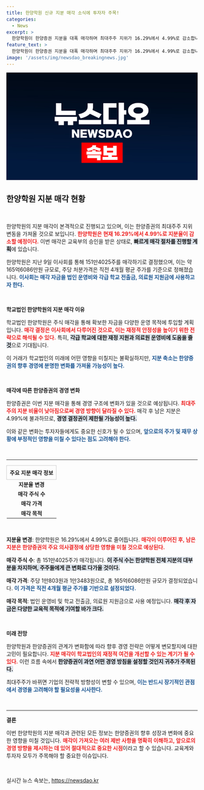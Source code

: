 ```yaml
---
title: 한양학원 신규 지분 매각 소식에 투자자 주목!
categories:
  - News
excerpt: >
  한양학원이 한양증권 지분을 대폭 매각하며 최대주주 지위가 16.29%에서 4.99%로 감소합니다. 165억 규모의 주식 매각은 법인 운영비와 학교 지원금으로 활용될 예정! 이번 변화의 배경과 향후 전망을 속속들이 파헤쳐봅니다. 클릭하세요!
feature_text: >
  한양학원이 한양증권 지분을 대폭 매각하며 최대주주 지위가 16.29%에서 4.99%로 감소합니다. 165억 규모의 주식 매각은 법인 운영비와 학교 지원금으로 활용될 예정! 이번 변화의 배경과 향후 전망을 속속들이 파헤쳐봅니다. 클릭하세요!
image: '/assets/img/newsdao_breakingnews.jpg'
---
```


<p><img src="/assets/img/newsdao_breakingnews.jpg" alt="koreaapp 속보" /></p>

<h2 data-ke-size="size26">한양학원 지분 매각 현황</h2>

<p data-ke-size="size16">&nbsp;</p>

<p>한양학원의 지분 매각이 본격적으로 진행되고 있으며, 이는 한양증권의 최대주주 지위 변동을 가져올 것으로 보입니다. <b><span style="color: #ee2323;">한양학원은 현재 16.29%에서 4.99%로 지분율이 감소할 예정이다.</span></b> 이번 매각은 교육부의 승인을 받은 상태로, <b><span style="background-color: #21538527;">빠르게 매각 절차를 진행할 계획</span></b>에 있습니다. </p>

<p>한양학원은 지난 9일 이사회를 통해 151만4025주를 매각하기로 결정했으며, 이는 약 165억6086만원 규모로, 주당 처분가격은 직전 4개월 평균 주가를 기준으로 정해졌습니다. <b><span style="color: #1a5490;">이사회는 매각 자금을 법인 운영비와 각급 학교 전출금, 의료원 지원금에 사용하고자 한다.</span></b> </p>

<p data-ke-size="size16">&nbsp;</p>

<p><b>학교법인 한양학원의 지분 매각 이유</b></p>

<p>학교법인 한양학원은 주식 매각을 통해 확보한 자금을 다양한 운영 목적에 투입할 계획입니다. <b><span style="color: #ee2323;">매각 결정은 이사회에서 다루어진 것으로, 이는 재정적 안정성을 높이기 위한 전략으로 해석될 수 있다.</span></b> 특히, <b><span style="background-color: #21538527;">각급 학교에 대한 재정 지원과 의료원 운영비에 도움을 줄 것</span></b>으로 기대됩니다. </p>

<p>이 거래가 학교법인의 미래에 어떤 영향을 미칠지는 불확실하지만, <b><span style="color: #1a5490;">지분 축소는 한양증권의 향후 경영에 분명한 변화를 가져올 가능성이 높다.</span></b> </p>

<p data-ke-size="size16">&nbsp;</p>

<p><b>매각에 따른 한양증권의 경영 변화</b></p>

<p>한양증권은 이번 지분 매각을 통해 경영 구조에 변화가 있을 것으로 예상됩니다. <b><span style="color: #ee2323;">최대주주의 지분 비율이 낮아짐으로써 경영 방향이 달라질 수 있다.</span></b> 매각 후 남은 지분은 4.99%에 불과하므로, <b><span style="background-color: #21538527;">경영 결정권이 제한될 가능성이 높다.</span></b> </p>

<p>이와 같은 변화는 투자자들에게도 중요한 신호가 될 수 있으며, <b><span style="color: #1a5490;">앞으로의 주가 및 재무 상황에 부정적인 영향을 미칠 수 있다는 점도 고려해야 한다.</span></b> </p>

<p data-ke-size="size16">&nbsp;</p>

<hr>

<table style="width: 100%; border-collapse: collapse;">
    <thead>
        <tr>
            <th style="text-align: center; border: 1px solid #ccc; padding: 8px;">주요 지분 매각 정보</th>
        </tr>
    </thead>
    <tbody>
        <tr>
            <td style="text-align: center; height: 17px;"><b>지분율 변경</b></td>
        </tr>
        <tr>
            <td style="text-align: center; height: 17px;"><b>매각 주식 수</b></td>
        </tr>
        <tr>
            <td style="text-align: center; height: 17px;"><b>매각 가격</b></td>
        </tr>
        <tr>
            <td style="text-align: center; height: 17px;"><b>매각 목적</b></td>
        </tr>
    </tbody>
</table>

<p data-ke-size="size16">&nbsp;</p>

<p><b>지분율 변경</b>: 한양학원은 16.29%에서 4.99%로 줄어듭니다. <b><span style="color: #ee2323;">매각이 이루어진 후, 남은 지분은 한양증권의 주요 의사결정에 상당한 영향을 미칠 것으로 예상된다.</span></b></p>

<p><b>매각 주식 수</b>: 총 151만4025주가 매각됩니다. <b><span style="background-color: #21538527;">이 주식 수는 한양학원 전체 지분의 대부분을 차지하며, 주주들에게 큰 변화로 다가올 것이다.</span></b></p>

<p><b>매각 가격</b>: 주당 1만803원과 1만3483원으로, 총 165억6086만원 규모가 결정되었습니다. <b><span style="color: #1a5490;">이 가격은 직전 4개월 평균 주가를 기반으로 설정되었다.</span></b></p>

<p><b>매각 목적</b>: 법인 운영비 및 학교 전출금, 의료원 지원금으로 사용 예정입니다. <b><span style="background-color: #21538527;">매각 후 자금은 다양한 교육적 목적에 기여할 바가 크다.</span></b></p>

<p data-ke-size="size16">&nbsp;</p>

<p><b>미래 전망</b></p>

<p>한양학원과 한양증권의 관계가 변화함에 따라 향후 경영 전략은 어떻게 변모할지에 대한 고민이 필요합니다. <b><span style="color: #ee2323;">지분 매각이 학교법인의 재정적 여건을 개선할 수 있는 계기가 될 수 있다.</span></b> 이런 흐름 속에서 <b><span style="background-color: #21538527;">한양증권이 과연 어떤 경영 방침을 설정할 것인지 귀추가 주목된다.</span></b> </p>

<p>최대주주가 바뀌면 기업의 전략적 방향성이 변할 수 있으며, <b><span style="color: #1a5490;">이는 반드시 장기적인 관점에서 경영을 고려해야 할 필요성을 시사한다.</span></b> </p>

<p data-ke-size="size16">&nbsp;</p>

<hr>

<p><b>결론</b></p>

<p>이번 한양학원의 지분 매각과 관련된 모든 정보는 한양증권의 향후 성장과 변화에 중요한 영향을 미칠 것입니다. <b><span style="color: #ee2323;">매각이 가져오는 여러 제반 사항을 명확히 이해하고, 앞으로의 경영 방향을 제시하는 데 있어 절대적으로 중요한 시점</span></b>이라고 할 수 있습니다. 교육계와 투자자 모두가 주목해야 할 중요한 이슈입니다. </p>

<p data-ke-size="size16">&nbsp;</p>
실시간 뉴스 속보는, <a href="https://newsdao.kr" rel="dofollow">https://newsdao.kr</a>


